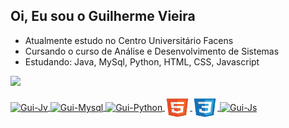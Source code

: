 ## Oi, Eu sou o Guilherme Vieira


- Atualmente estudo no Centro Universitário Facens 
- Cursando o curso de Análise e Desenvolvimento de Sistemas
- Estudando: Java, MySql, Python, HTML, CSS, Javascript

<div align="left">
  <a href="https://github.com/GuiVSilva">
  <img height="180em" src="https://github-readme-stats.vercel.app/api?username=GuiVSilva&show_icons=true&theme=highcontrast&include_all_commits=true&count_private=true"/>
</div>
<div style="display: inline_block"><br>
  <img align="center" alt="Gui-Jv" height="30" width="40" src="https://cdn.jsdelivr.net/gh/devicons/devicon/icons/java/java-original.svg">
  <img align="center" alt="Gui-Mysql" height="30" width="40" src="https://cdn.jsdelivr.net/gh/devicons/devicon/icons/mysql/mysql-original.svg">
  <img align="center" alt="Gui-Python" height="30" width="40" src="https://cdn.jsdelivr.net/gh/devicons/devicon/icons/python/python-original.svg">
  <img align="center" alt="Gui-HTML" height="30" width="40" src="https://raw.githubusercontent.com/devicons/devicon/master/icons/html5/html5-original.svg">
  <img align="center" alt="Gui-CSS" height="30" width="40" src="https://raw.githubusercontent.com/devicons/devicon/master/icons/css3/css3-original.svg">
  <img align="center" alt="Gui-Js" height="30" width="40" src="https://cdn.jsdelivr.net/gh/devicons/devicon/icons/javascript/javascript-original.svg">
</div>

##

